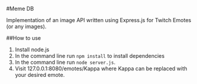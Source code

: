#Meme DB

Implementation of an image API written using Express.js for Twitch Emotes (or any images).

##How to use

1. Install node.js
2. In the command line run `npm install` to install dependencies
3. In the command line run `node server.js`.
4. Visit 127.0.0.1:8080/emotes/Kappa where Kappa can be replaced with your desired emote.
